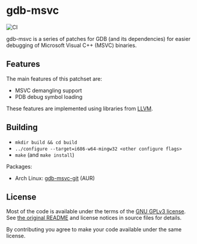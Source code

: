 # gdb-msvc

![CI](https://github.com/lesderid/gdb-msvc/workflows/CI/badge.svg)

gdb-msvc is a series of patches for GDB (and its dependencies) for easier debugging of Microsoft Visual C++ (MSVC) binaries.

## Features

The main features of this patchset are:

* MSVC demangling support
* PDB debug symbol loading

These features are implemented using libraries from [LLVM](https://llvm.org/).

## Building

* `mkdir build && cd build`
* `../configure --target=i686-w64-mingw32 <other configure flags>`
* `make` (and `make install`)

Packages:

* Arch Linux: [gdb-msvc-git](https://aur.archlinux.org/packages/gdb-msvc-git/) (AUR)

## License

Most of the code is available under the terms of the [GNU GPLv3 license](/gdb/COPYING). See [the original README](/README-GDB) and license notices in source files for details.

By contributing you agree to make your code available under the same license.
